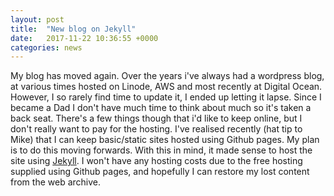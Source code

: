 ```yaml
---
layout: post
title:  "New blog on Jekyll"
date:   2017-11-22 10:36:55 +0000
categories: news
---
```


My blog has moved again. Over the years i've always had a wordpress blog, at various times hosted on Linode, AWS and most recently at Digital Ocean. However, I so rarely find time to update it, I ended up letting it lapse. Since I became a Dad I don't have much time to think about much so it's taken a back seat. There's a few things though that i'd like to keep online, but I don't really want to pay for the hosting. I've realised recently (hat tip to Mike) that I can keep basic/static sites hosted using Github pages. My plan is to do this moving forwards. With this in mind, it made sense to host the site using [Jekyll][jekyll-docs]. I won't have any hosting costs due to the free hosting supplied using Github pages, and hopefully I can restore my lost content from the web archive.

[jekyll-docs]: https://jekyllrb.com/
